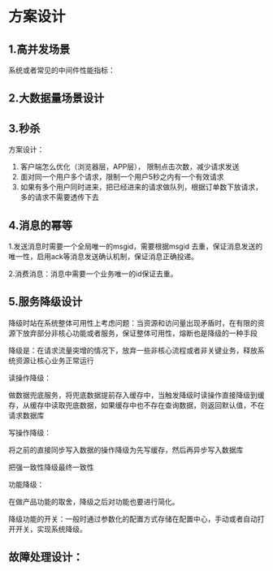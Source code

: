 # 方案设计

## 1.高并发场景 



系统或者常见的中间件性能指标：





## 2.大数据量场景设计



## 3.秒杀

方案设计：

1. 客户端怎么优化（浏览器层，APP层）， 限制点击次数，减少请求发送
2. 面对同一个用户多个请求，限制一个用户5秒之内有一个有效请求
3. 如果有多个用户同时进来，把已经进来的请求做队列，根据订单数下放请求，多的请求不需要透传下去









## 4.消息的幂等

1.发送消息时需要一个全局唯一的msgid，需要根据msgid 去重，保证消息发送的唯一性，启用ack等消息发送确认机制，保证消息正确投递。

2.消费消息：消息中需要一个业务唯一的id保证去重。



## 5.服务降级设计

降级时站在系统整体可用性上考虑问题：当资源和访问量出现矛盾时，在有限的资源下放弃部分非核心功能或者服务，保证整体可用性，熔断也是降级的一种手段



降级是：在请求流量突增的情况下，放弃一些非核心流程或者非关键业务，释放系统资源让核心业务正常运行

读操作降级：

做数据兜底服务，将兜底数据提前存入缓存中，当触发降级时读操作直接降级到缓存，从缓存中读取兜底数据，如果缓存中也不存在查询数据，则返回默认值，不在请求数据库

写操作降级：

将之前的直接同步写入数据的操作降级为先写缓存，然后再异步写入数据库

把强一致性降级最终一致性

功能降级：

在做产品功能的取舍，降级之后对功能也要进行简化。

降级功能的开关：一般时通过参数化的配置方式存储在配置中心，手动或者自动打开开关，实现系统降级。



## 故障处理设计：

















